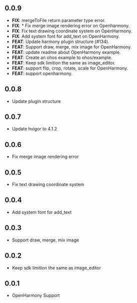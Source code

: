 ## 0.0.9

 - **FIX**: mergeToFile return parameter type error.
 - **FIX**: * Fix merge image rendering error on Openharmony.
 - **FIX**: Fix text drawing coordinate system on OpenHarmony.
 - **FIX**: Add system font for add_text on OpenHarmony.
 - **FEAT**: Update harmony plugin structure (#134).
 - **FEAT**: Support draw, merge, mix image for OpenHarmony.
 - **FEAT**: update readme about OpenHarmony example.
 - **FEAT**: Create an ohos example to ohos/example.
 - **FEAT**: Keep sdk limition the same as image_editor.
 - **FEAT**: support flip, crop, rotate, scale for OpenHarmony.
 - **FEAT**: support openharmony.

## 0.0.8

* Update plugin structure

## 0.0.7

* Update hvigor to 4.1.2

## 0.0.6

* Fix merge image rendering error

## 0.0.5

* Fix text drawing coordinate system

## 0.0.4

* Add system font for add_text

## 0.0.3

* Support draw, merge, mix image

## 0.0.2

* Keep sdk limition the same as image_editor

## 0.0.1

* OpenHarmony Support